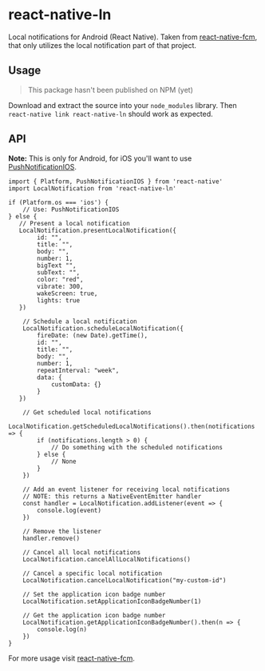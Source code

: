 # react-native-ln

Local notifications for Android (React Native). Taken from [react-native-fcm](https://github.com/evollu/react-native-fcm), that only utilizes the local notification part of that project.

## Usage

> This package hasn't been published on NPM (yet)

Download and extract the source into your `node_modules` library. Then `react-native link react-native-ln` should work as expected.

## API

**Note:** This is only for Android, for iOS you'll want to use [PushNotificationIOS](https://facebook.github.io/react-native/docs/pushnotificationios.html).

```
import { Platform, PushNotificationIOS } from 'react-native'
import LocalNotification from 'react-native-ln'

if (Platform.os === 'ios') {
    // Use: PushNotificationIOS
} else {
   // Present a local notification
   LocalNotification.presentLocalNotification({
        id: "",
        title: "",
        body: "",
        number: 1,
        bigText "",
        subText: "",
        color: "red",
        vibrate: 300,
        wakeScreen: true,
        lights: true
   })

    // Schedule a local notification
    LocalNotification.scheduleLocalNotification({
        fireDate: (new Date).getTime(),
        id: "",
        title: "",
        body: "",
        number: 1,
        repeatInterval: "week",
        data: {
            customData: {}
        }
   })

    // Get scheduled local notifications
    LocalNotification.getScheduledLocalNotifications().then(notifications => {
        if (notifications.length > 0) {
            // Do something with the scheduled notifications
        } else {
            // None
        }
    })

    // Add an event listener for receiving local notifications
    // NOTE: this returns a NativeEventEmitter handler
    const handler = LocalNotification.addListener(event => {
        console.log(event)
    })

    // Remove the listener
    handler.remove() 

    // Cancel all local notifications
    LocalNotification.cancelAllLocalNotifications()

    // Cancel a specific local notification
    LocalNotification.cancelLocalNotification("my-custom-id")

    // Set the application icon badge number
    LocalNotification.setApplicationIconBadgeNumber(1)

    // Get the application icon badge number
    LocalNotification.getApplicationIconBadgeNumber().then(n => {
        console.log(n)
    })
}
```

For more usage visit [react-native-fcm](https://github.com/evollu/react-native-fcm).
